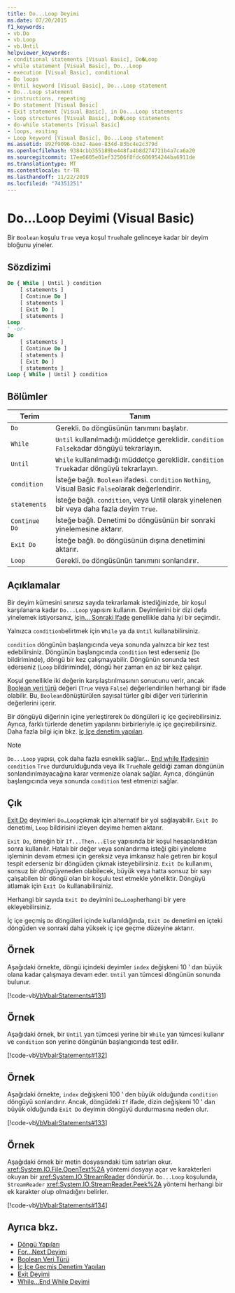 ```yaml
---
title: Do...Loop Deyimi
ms.date: 07/20/2015
f1_keywords:
- vb.Do
- vb.Loop
- vb.Until
helpviewer_keywords:
- conditional statements [Visual Basic], Do�Loop
- while statement [Visual Basic], Do...Loop
- execution [Visual Basic], conditional
- Do loops
- Until keyword [Visual Basic], Do...Loop statement
- Do...Loop statement
- instructions, repeating
- Do statement [Visual Basic]
- Exit statement [Visual Basic], in Do...Loop statements
- loop structures [Visual Basic], Do�Loop statements
- do-while statements [Visual Basic]
- loops, exiting
- Loop keyword [Visual Basic], Do...Loop statement
ms.assetid: 892f9096-b3e2-4aee-834d-83bc4e2c379d
ms.openlocfilehash: 9384cbb355189be448fa4b8d274721b4a7ca6a20
ms.sourcegitcommit: 17ee6605e01ef32506f8fdc686954244ba6911de
ms.translationtype: MT
ms.contentlocale: tr-TR
ms.lasthandoff: 11/22/2019
ms.locfileid: "74351251"
---
```

# <a name="doloop-statement-visual-basic"></a>Do...Loop Deyimi (Visual Basic)
Bir `Boolean` koşulu `True` veya koşul `True`hale gelinceye kadar bir deyim bloğunu yineler.  
  
## <a name="syntax"></a>Sözdizimi  
  
```vb  
Do { While | Until } condition  
    [ statements ]  
    [ Continue Do ]  
    [ statements ]  
    [ Exit Do ]  
    [ statements ]  
Loop  
' -or-  
Do  
    [ statements ]  
    [ Continue Do ]  
    [ statements ]  
    [ Exit Do ]  
    [ statements ]  
Loop { While | Until } condition  
```  
  
## <a name="parts"></a>Bölümler  
  
|Terim|Tanım|  
|---|---|  
|`Do`|Gerekli. `Do` döngüsünün tanımını başlatır.|  
|`While`|`Until` kullanılmadığı müddetçe gereklidir. `condition` `False`kadar döngüyü tekrarlayın.|  
|`Until`|`While` kullanılmadığı müddetçe gereklidir. `condition` `True`kadar döngüyü tekrarlayın.|  
|`condition`|İsteğe bağlı. `Boolean` ifadesi. `condition` `Nothing`, Visual Basic `False`olarak değerlendirir.|  
|`statements`|İsteğe bağlı. `condition`, veya Until olarak yinelenen bir veya daha fazla deyim `True`.|  
|`Continue Do`|İsteğe bağlı. Denetimi `Do` döngüsünün bir sonraki yinelemesine aktarır.|  
|`Exit Do`|İsteğe bağlı. `Do` döngüsünün dışına denetimini aktarır.|  
|`Loop`|Gerekli. `Do` döngüsünün tanımını sonlandırır.|  
  
## <a name="remarks"></a>Açıklamalar  
 Bir deyim kümesini sınırsız sayıda tekrarlamak istediğinizde, bir koşul karşılanana kadar `Do...Loop` yapısını kullanın. Deyimlerini bir dizi defa yinelemek istiyorsanız, [için... Sonraki Ifade](../../../visual-basic/language-reference/statements/for-next-statement.md) genellikle daha iyi bir seçimdir.  
  
 Yalnızca `condition`belirtmek için `While` ya da `Until` kullanabilirsiniz.  
  
 `condition` döngünün başlangıcında veya sonunda yalnızca bir kez test edebilirsiniz. Döngünün başlangıcında `condition` test ederseniz (`Do` bildiriminde), döngü bir kez çalışmayabilir. Döngünün sonunda test ederseniz (`Loop` bildiriminde), döngü her zaman en az bir kez çalışır.  
  
 Koşul genellikle iki değerin karşılaştırılmasının sonucunu verir, ancak [Boolean veri türü](../../../visual-basic/language-reference/data-types/boolean-data-type.md) değeri (`True` veya `False`) değerlendirilen herhangi bir ifade olabilir. Bu, `Boolean`dönüştürülen sayısal türler gibi diğer veri türlerinin değerlerini içerir.  
  
 Bir döngüyü diğerinin içine yerleştirerek `Do` döngüleri iç içe geçirebilirsiniz. Ayrıca, farklı türlerde denetim yapılarını birbirleriyle iç içe geçirebilirsiniz. Daha fazla bilgi için bkz. [Iç Içe denetim yapıları](../../../visual-basic/programming-guide/language-features/control-flow/nested-control-structures.md).  
  
> [!NOTE]
> `Do...Loop` yapısı, çok daha fazla esneklik sağlar... [ End while Ifadesinin](../../../visual-basic/language-reference/statements/while-end-while-statement.md) `condition` `True` durdurulduğunda veya ilk `True`hale geldiği zaman döngünün sonlandırılmayacağına karar vermenize olanak sağlar. Ayrıca, döngünün başlangıcında veya sonunda `condition` test etmenizi sağlar.  
  
## <a name="exit-do"></a>Çık  
 [Exit Do](../../../visual-basic/language-reference/statements/exit-statement.md) deyimleri `Do…Loop`çıkmak için alternatif bir yol sağlayabilir. `Exit Do` denetimi, `Loop` bildirisini izleyen deyime hemen aktarır.  
  
 `Exit Do`, örneğin bir `If...Then...Else` yapısında bir koşul hesaplandıktan sonra kullanılır. Hatalı bir değer veya sonlandırma isteği gibi yineleme işleminin devam etmesi için gereksiz veya imkansız hale getiren bir koşul tespit ederseniz bir döngüden çıkmak isteyebilirsiniz. `Exit Do` kullanımı, sonsuz bir *döngüye*neden olabilecek, büyük veya hatta sonsuz bir sayı çalışabilen bir döngü olan bir koşulu test etmekle yöneliktir. Döngüyü atlamak için `Exit Do` kullanabilirsiniz.  
  
 Herhangi bir sayıda `Exit Do` deyimini `Do…Loop`herhangi bir yere ekleyebilirsiniz.  
  
 İç içe geçmiş `Do` döngüleri içinde kullanıldığında, `Exit Do` denetimi en içteki döngüden ve sonraki daha yüksek iç içe geçme düzeyine aktarır.  
  
## <a name="example"></a>Örnek  
 Aşağıdaki örnekte, döngü içindeki deyimler `index` değişkeni 10 ' dan büyük olana kadar çalışmaya devam eder. `Until` yan tümcesi döngünün sonunda bulunur.  
  
 [!code-vb[VbVbalrStatements#131](~/samples/snippets/visualbasic/VS_Snippets_VBCSharp/VbVbalrStatements/VB/class10.vb#131)]  
  
## <a name="example"></a>Örnek  
 Aşağıdaki örnek, bir `Until` yan tümcesi yerine bir `While` yan tümcesi kullanır ve `condition` son yerine döngünün başlangıcında test edilir.  
  
 [!code-vb[VbVbalrStatements#132](~/samples/snippets/visualbasic/VS_Snippets_VBCSharp/VbVbalrStatements/VB/class10.vb#132)]  
  
## <a name="example"></a>Örnek  
 Aşağıdaki örnekte, `index` değişkeni 100 ' den büyük olduğunda `condition` döngüyü sonlandırır. Ancak, döngüdeki `If` ifade, dizin değişkeni 10 ' dan büyük olduğunda `Exit Do` deyimin döngüyü durdurmasına neden olur.  
  
 [!code-vb[VbVbalrStatements#133](~/samples/snippets/visualbasic/VS_Snippets_VBCSharp/VbVbalrStatements/VB/class10.vb#133)]  
  
## <a name="example"></a>Örnek  
 Aşağıdaki örnek bir metin dosyasındaki tüm satırları okur. <xref:System.IO.File.OpenText%2A> yöntemi dosyayı açar ve karakterleri okuyan bir <xref:System.IO.StreamReader> döndürür. `Do...Loop` koşulunda, `StreamReader` <xref:System.IO.StreamReader.Peek%2A> yöntemi herhangi bir ek karakter olup olmadığını belirler.  
  
 [!code-vb[VbVbalrStatements#134](~/samples/snippets/visualbasic/VS_Snippets_VBCSharp/VbVbalrStatements/VB/class10.vb#134)]  
  
## <a name="see-also"></a>Ayrıca bkz.

- [Döngü Yapıları](../../../visual-basic/programming-guide/language-features/control-flow/loop-structures.md)
- [For...Next Deyimi](../../../visual-basic/language-reference/statements/for-next-statement.md)
- [Boolean Veri Türü](../../../visual-basic/language-reference/data-types/boolean-data-type.md)
- [İç İçe Geçmiş Denetim Yapıları](../../../visual-basic/programming-guide/language-features/control-flow/nested-control-structures.md)
- [Exit Deyimi](../../../visual-basic/language-reference/statements/exit-statement.md)
- [While...End While Deyimi](../../../visual-basic/language-reference/statements/while-end-while-statement.md)
